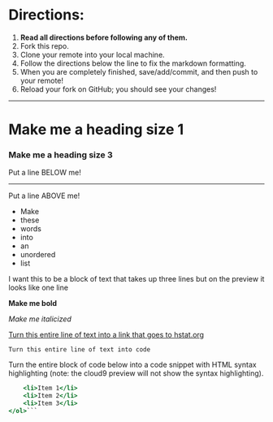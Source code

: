 # Directions:
1. **Read all directions before following any of them.**
2. Fork this repo.
2. Clone your remote into your local machine.
3. Follow the directions below the line to fix the markdown formatting.
4. When you are completely finished, save/add/commit, and then push to your remote!
5. Reload your fork on GitHub; you should see your changes!

---

# Make me a heading size 1
### Make me a heading size 3

Put a line BELOW me!

---

Put a line ABOVE me!

* Make
* these
* words
* into
* an
* unordered
* list

I want this to be a block of text
that takes up three lines but on
the preview it looks like one line

**Make me bold**

_Make me italicized_

[Turn this entire line of text into a link that goes to hstat.org](hstat.org)

`Turn this entire line of text into code`

Turn the entire block of code below into a code snippet with HTML syntax highlighting (note: the cloud9 preview will not show the syntax highlighting).

```.html <ol>
    <li>Item 1</li>
    <li>Item 2</li>
    <li>Item 3</li>
</ol>```
